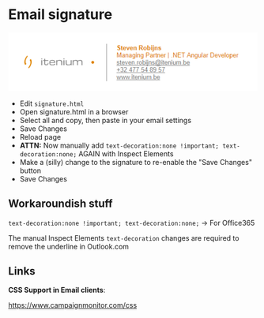 Email signature
===============

![Signature example](example_signature.PNG)

- Edit `signature.html`
- Open signature.html in a browser
- Select all and copy, then paste in your email settings
- Save Changes
- Reload page
- **ATTN:** Now manually add `text-decoration:none !important; text-decoration:none;` AGAIN with Inspect Elements
- Make a (silly) change to the signature to re-enable the "Save Changes" button
- Save Changes


Workaroundish stuff
-------------------

`text-decoration:none !important; text-decoration:none;`
-> For Office365

The manual Inspect Elements `text-decoration` changes are required to remove the underline in Outlook.com


Links
-----

**CSS Support in Email clients**:

https://www.campaignmonitor.com/css
